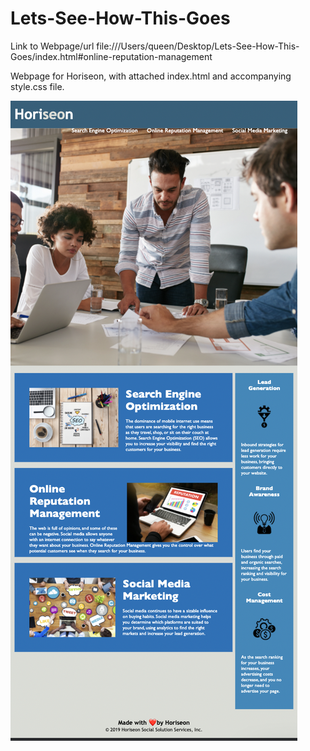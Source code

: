 # Lets-See-How-This-Goes
Link to Webpage/url 
file:///Users/queen/Desktop/Lets-See-How-This-Goes/index.html#online-reputation-management

Webpage for Horiseon, with attached index.html and accompanying style.css file.

![Web-page](assets/assets/images/screenshot.png)




